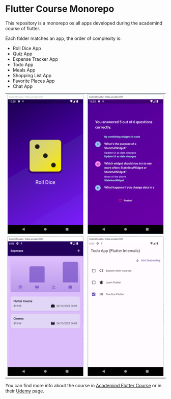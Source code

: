 # Flutter Course Monorepo

This repository is a monorepo os all apps developed during the academind course of flutter.

Each folder matches an app, the order of complexity is:

-   Roll Dice App
-   Quiz App
-   Expense Tracker App
-   Todo App
-   Meals App
-   Shopping List App
-   Favorite Places App
-   Chat App

<table>
  <tr>
    <td valign="top"><img src="roll_dice_app\assets\screen_print.png"></td>
    <td valign="top"><img src="quiz_app\assets\screen_print.png"></td>
  </tr>
  <tr>
    <td valign="top"><img src="expenses_tracker_app\assets\screen_print.png"></td>
    <td valign="top"><img src="todo_app\assets\screen_print.png"></td>
  </tr>
</table>

You can find more info about the course in [Academind Flutter Course]("https://pro.academind.com/p/learn-flutter-dart-to-build-ios-android-apps-2020") or in their [Udemy]("https://www.udemy.com/course/learn-flutter-dart-to-build-ios-android-apps/") page.
